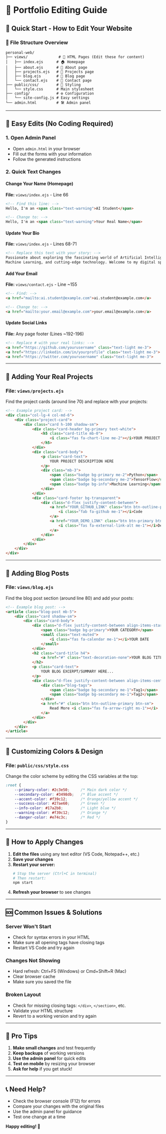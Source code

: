 # 🎯 Portfolio Editing Guide

## 🚀 Quick Start - How to Edit Your Website

### 📁 **File Structure Overview**
```
personal-web/
├── views/              # 📄 HTML Pages (Edit these for content)
│   ├── index.ejs      # 🏠 Homepage
│   ├── about.ejs      # 👤 About page  
│   ├── projects.ejs   # 💼 Projects page
│   ├── blog.ejs       # 📝 Blog page
│   └── contact.ejs    # 📧 Contact page
├── public/css/        # 🎨 Styling
│   └── style.css      # Main stylesheet
├── config/            # ⚙️ Configuration
│   └── site-config.js # Easy settings
└── admin.html         # 🛠️ Admin panel
```

---

## 🔧 **Easy Edits (No Coding Required)**

### 1. **Open Admin Panel**
- Open `admin.html` in your browser
- Fill out the forms with your information
- Follow the generated instructions

### 2. **Quick Text Changes**

#### **Change Your Name (Homepage)**
**File:** `views/index.ejs` - Line 66
```html
<!-- Find this line: -->
Hello, I'm an <span class="text-warning">AI Student</span>

<!-- Change to: -->
Hello, I'm an <span class="text-warning">Your Real Name</span>
```

#### **Update Your Bio**
**File:** `views/index.ejs` - Lines 68-71
```html
<!-- Replace this text with your story: -->
Passionate about exploring the fascinating world of Artificial Intelligence, 
Machine Learning, and cutting-edge technology. Welcome to my digital space!
```

#### **Add Your Email**
**File:** `views/contact.ejs` - Line ~155
```html
<!-- Find: -->
<a href="mailto:ai.student@example.com">ai.student@example.com</a>

<!-- Change to: -->
<a href="mailto:your.email@example.com">your.email@example.com</a>
```

#### **Update Social Links**
**File:** Any page footer (Lines ~192-196)
```html
<!-- Replace # with your real links: -->
<a href="https://github.com/yourusername" class="text-light me-3">
<a href="https://linkedin.com/in/yourprofile" class="text-light me-3">
<a href="https://twitter.com/yourusername" class="text-light me-3">
```

---

## 💼 **Adding Your Real Projects**

### **File:** `views/projects.ejs`

Find the project cards (around line 70) and replace with your projects:

```html
<!-- Example project card: -->
<div class="col-lg-4 col-md-6">
    <div class="project-card">
        <div class="card h-100 shadow-sm">
            <div class="card-header bg-primary text-white">
                <h5 class="card-title mb-0">
                    <i class="fas fa-chart-line me-2"></i>YOUR PROJECT NAME
                </h5>
            </div>
            <div class="card-body">
                <p class="card-text">
                    YOUR PROJECT DESCRIPTION HERE
                </p>
                <div class="mb-3">
                    <span class="badge bg-primary me-2">Python</span>
                    <span class="badge bg-secondary me-2">TensorFlow</span>
                    <span class="badge bg-info">Machine Learning</span>
                </div>
            </div>
            <div class="card-footer bg-transparent">
                <div class="d-flex justify-content-between">
                    <a href="YOUR_GITHUB_LINK" class="btn btn-outline-primary btn-sm">
                        <i class="fab fa-github me-1"></i>Code
                    </a>
                    <a href="YOUR_DEMO_LINK" class="btn btn-primary btn-sm">
                        <i class="fas fa-external-link-alt me-1"></i>Demo
                    </a>
                </div>
            </div>
        </div>
    </div>
</div>
```

---

## 📝 **Adding Blog Posts**

### **File:** `views/blog.ejs`

Find the blog post section (around line 80) and add your posts:

```html
<!-- Example blog post: -->
<article class="blog-post mb-5">
    <div class="card shadow-sm">
        <div class="card-body">
            <div class="d-flex justify-content-between align-items-start mb-3">
                <span class="badge bg-primary">YOUR CATEGORY</span>
                <small class="text-muted">
                    <i class="fas fa-calendar me-1"></i>YOUR DATE
                </small>
            </div>
            <h2 class="card-title h4">
                <a href="#" class="text-decoration-none">YOUR BLOG TITLE</a>
            </h2>
            <p class="card-text">
                YOUR BLOG EXCERPT/SUMMARY HERE...
            </p>
            <div class="d-flex justify-content-between align-items-center">
                <div class="blog-tags">
                    <span class="badge bg-secondary me-1">Tag1</span>
                    <span class="badge bg-secondary me-1">Tag2</span>
                </div>
                <a href="#" class="btn btn-outline-primary btn-sm">
                    Read More <i class="fas fa-arrow-right ms-1"></i>
                </a>
            </div>
        </div>
    </div>
</article>
```

---

## 🎨 **Customizing Colors & Design**

### **File:** `public/css/style.css`

Change the color scheme by editing the CSS variables at the top:

```css
:root {
    --primary-color: #2c3e50;     /* Main dark color */
    --secondary-color: #3498db;   /* Blue accent */
    --accent-color: #f39c12;      /* Orange/yellow accent */
    --success-color: #27ae60;     /* Green */
    --info-color: #17a2b8;        /* Light blue */
    --warning-color: #f39c12;     /* Orange */
    --danger-color: #e74c3c;      /* Red */
}
```

---

## 🔄 **How to Apply Changes**

1. **Edit the files** using any text editor (VS Code, Notepad++, etc.)
2. **Save your changes**
3. **Restart your server:**
   ```bash
   # Stop the server (Ctrl+C in terminal)
   # Then restart:
   npm start
   ```
4. **Refresh your browser** to see changes

---

## 🆘 **Common Issues & Solutions**

### **Server Won't Start**
- Check for syntax errors in your HTML
- Make sure all opening tags have closing tags
- Restart VS Code and try again

### **Changes Not Showing**
- Hard refresh: Ctrl+F5 (Windows) or Cmd+Shift+R (Mac)
- Clear browser cache
- Make sure you saved the file

### **Broken Layout**
- Check for missing closing tags: `</div>`, `</section>`, etc.
- Validate your HTML structure
- Revert to a working version and try again

---

## 🎯 **Pro Tips**

1. **Make small changes** and test frequently
2. **Keep backups** of working versions
3. **Use the admin panel** for quick edits
4. **Test on mobile** by resizing your browser
5. **Ask for help** if you get stuck!

---

## 📞 **Need Help?**

- Check the browser console (F12) for errors
- Compare your changes with the original files
- Use the admin panel for guidance
- Test one change at a time

**Happy editing! 🚀**
